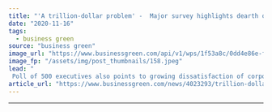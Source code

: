 ```yaml
---
title: "'A trillion-dollar problem' -  Major survey highlights dearth of green skills at companies worldwide"
date: "2020-11-16"
tags: 
  - business green
source: "business green"
image_url: "https://www.businessgreen.com/api/v1/wps/1f53a8c/0dd4e86e-fe3f-4c17-93ef-1b741a6cadfe/7/boardroom-2016-185x114.jpeg"
image_fp: "/assets/img/post_thumbnails/158.jpeg"
lead: "
 Poll of 500 executives also points to growing dissatisfaction of corporate climate efforts among company staff ..."
article_url: "https://www.businessgreen.com/news/4023293/trillion-dollar-major-survey-highlights-dearth-green-skills-companies-worldwide"
---
```


---
